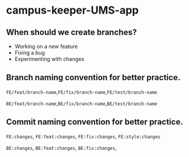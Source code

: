 ﻿# campus-keeper-UMS-app
 
 ## When should we create branches?
 
 - Working on a new feature
 - Fixing a bug
 - Experimenting with changes

## Branch naming convention for better practice.

`FE/feat/branch-name`,`FE/fix/branch-name`,`FE/test/branch-name`

`BE/feat/branch-name`,`BE/fix/branch-name`,`BE/test/branch-name`

## Commit naming convention for better practice.

`FE:changes`,
`FE:feat:changes`,
`FE:fix:changes`,
`FE:style:changes`

`BE:changes`,
`BE:feat:changes`,
`BE:fix:changes`,
